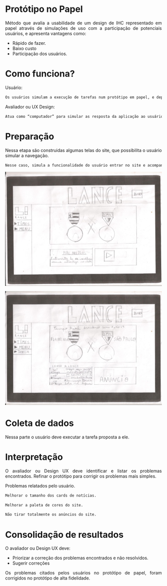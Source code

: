 # Protótipo no Papel

<p align = "justify">Método	que	avalia	a	usabilidade de	um	design	de	IHC representado em papel através de simulações de uso com a participação de potenciais usuários, e apresenta vantagens como: </p>

- Rápido de fazer.
- Baixo custo
- Participação dos usuários.

# Como funciona?

<p align = "justify">Usuário:</p>

```bash
Os usuários simulam a execução de tarefas num protótipo em papel, e depois explica sua interação com a aplicação.
```

<p align = "justify">Avaliador ou UX Design:</p>

```bash
Atua como “computador” para simular as resposta da aplicação ao usuário. Além de registrar e avaliar a experiência de usuário na navegação.
```

# Preparação

<p align = "justify">Nessa etapa são construidas algumas telas do site, que possibilita o usuário simular a navegação. </p>

```bash
Nesse caso, simula a funcionalidade do usuário entrar no site e acompanhar os lances de algum jogo em tempo real lance a lance.
```

![Prototipo_papel_1](../img/WhatsApp%20Image%202019-11-02%20at%2022.12.09.jpeg)

![Prototipo_papel_2](../img/WhatsApp%20Image%202019-11-02%20at%2022.29.14.jpeg)

# Coleta de dados

<p align = "justify">Nessa parte o usuário deve executar a tarefa proposta a ele.</p>

# Interpretação

<p align = "justify">O avaliador ou Design UX deve identificar e listar os problemas encontrados. Refinar o protótipo para corrigir os problemas mais simples.</p>

<p align = "justify">Problemas relatados pelo usuário.<p>

```bash
Melhorar o tamanho dos cards de notícias.
```

```bash
Melhorar a paleta de cores do site.
```

```bash
Não tirar totalmente os anúncios do site.
```

# Consolidação de resultados

<p align = "justify">O avaliador ou Design UX deve:</p>
 
- Priorizar a correção dos problemas encontrados e não resolvidos.
- Sugerir correções

<p align = "justify">Os problemas citados pelos usuários no protótipo de papel, foram corrigidos no protótipo de alta fidelidade.</p>
